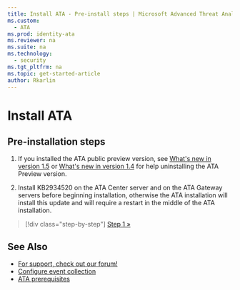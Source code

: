 ```yaml
---
title: Install ATA - Pre-install steps | Microsoft Advanced Threat Analytics
ms.custom:
  - ATA
ms.prod: identity-ata
ms.reviewer: na
ms.suite: na
ms.technology:
  - security
ms.tgt_pltfrm: na
ms.topic: get-started-article
author: Rkarlin
---
```

# Install ATA

## <a name="Preinstallsteps"></a>Pre-installation steps

1.  If you installed the ATA public preview version, see [What's new in version 1.5](whats-new-version-1.5.md) or [What's new in version 1.4](whats-new-version-1.4.md) for help uninstalling the ATA Preview version.

2.  Install KB2934520 on the ATA Center server and on the ATA Gateway servers before beginning installation, otherwise the ATA installation will install this update and will require a restart in the middle of the ATA installation.

>[!div class="step-by-step"]
[Step 1 »](install-ata-step1.md)


## See Also

- [For support, check out our forum!](https://social.technet.microsoft.com/Forums/security/en-US/home?forum=mata)
- [Configure event collection](/ATA/plandesign/configure-event-collection.html)
- [ATA prerequisites](/ATA/plandesign/ata-prerequisites.html)
